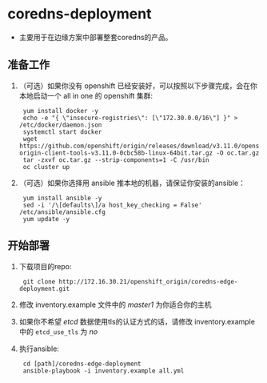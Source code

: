 # coredns-deployment

- 主要用于在边缘方案中部署整套coredns的产品。

## 准备工作

1. （可选）如果你没有 openshift 已经安装好，可以按照以下步骤完成，会在你本地启动一个 all in one 的 openshift 集群:

        yum install docker -y
        echo -e "{ \"insecure-registries\": [\"172.30.0.0/16\"] }" > /etc/docker/daemon.json
        systemctl start docker
        wget https://github.com/openshift/origin/releases/download/v3.11.0/openshift-origin-client-tools-v3.11.0-0cbc58b-linux-64bit.tar.gz -O oc.tar.gz
        tar -zxvf oc.tar.gz --strip-components=1 -C /usr/bin 
        oc cluster up

1. （可选）如果你选择用 ansible 推本地的机器，请保证你安装的ansible：

        yum install ansible -y
        sed -i '/\[defaults\]/a host_key_checking = False' /etc/ansible/ansible.cfg
        yum update -y

## 开始部署

1. 下载项目的repo:

        git clone http://172.16.30.21/openshift_origin/coredns-edge-deployment.git

1. 修改 inventory.example 文件中的 *master1* 为你适合你的主机
1. 如果你不希望 *etcd* 数据使用tls的认证方式的话，请修改 inventory.example 中的 `etcd_use_tls` 为 *no*
1. 执行ansible:

        cd [path]/coredns-edge-deployment
        ansible-playbook -i inventory.example all.yml